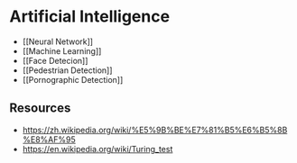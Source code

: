 # Artificial Intelligence


- [[Neural Network]]
- [[Machine Learning]]
- [[Face Detecion]]
- [[Pedestrian Detection]]
- [[Pornographic Detection]]


## Resources

- https://zh.wikipedia.org/wiki/%E5%9B%BE%E7%81%B5%E6%B5%8B%E8%AF%95
- https://en.wikipedia.org/wiki/Turing_test

